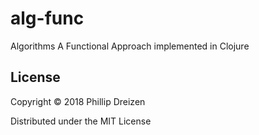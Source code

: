 # alg-func

Algorithms A Functional Approach implemented in Clojure

## License

Copyright © 2018 Phillip Dreizen

Distributed under the MIT License
